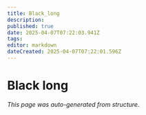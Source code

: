 ```yaml
---
title: Black_long
description: 
published: true
date: 2025-04-07T07:22:03.941Z
tags: 
editor: markdown
dateCreated: 2025-04-07T07:22:01.596Z
---
```


# Black long

*This page was auto-generated from structure.*